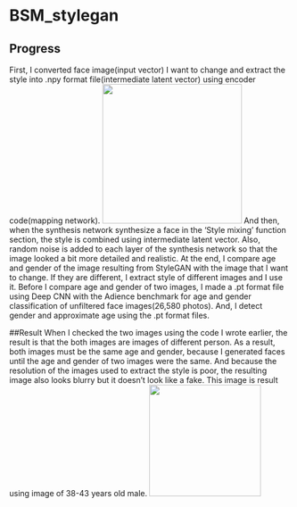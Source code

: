 # BSM_stylegan

## Progress
 First, I converted face image(input vector) I want to change and extract the style into .npy format file(intermediate latent vector) using encoder code(mapping network).
<img height="250" src="https://github.com/wlgh312/BSM_stylegan" />
And then, when the synthesis network synthesize a face in the ‘Style mixing’ function section, the style is combined using intermediate latent vector. Also, random noise is added to each layer of the synthesis network so that the image looked a bit more detailed and realistic. At the end, I compare age and gender of the image resulting from StyleGAN with the image that I want to change. If they are different, I extract style of different images and I use it. Before I compare age and gender of two images, I made a .pt format file using Deep CNN with the Adience benchmark for age and gender classification of unfiltered face images(26,580 photos). And, I detect gender and approximate age using the .pt format files.

##Result
 When I checked the two images using the code I wrote earlier, the result is that the both images are images of different person. As a result, both images must be the same age and gender, because I generated faces until the age and gender of two images were the same. And because the resolution of the images used to extract the style is poor, the resulting image also looks blurry but it doesn’t look like a fake. This image is result using image of 38-43 years old male.
<img height="200" src="https://github.com/wlgh312/BSM_stylegan" />